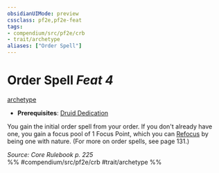 ```yaml
---
obsidianUIMode: preview
cssclass: pf2e,pf2e-feat
tags:
- compendium/src/pf2e/crb
- trait/archetype
aliases: ["Order Spell"]
---
```

# Order Spell  *Feat 4*  
[archetype](/rules/traits/archetype.md)  

- **Prerequisites**: [Druid Dedication](/compendium/feats/druid-dedication.md)

You gain the initial order spell from your order. If you don't already have one, you gain a focus pool of 1 Focus Point, which you can [Refocus](/rules/actions/refocus.md) by being one with nature. (For more on order spells, see page 131.)

*Source: Core Rulebook p. 225*  
%% #compendium/src/pf2e/crb #trait/archetype %%